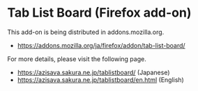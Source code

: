 # Tab List Board (Firefox add-on)

This add-on is being distributed in addons.mozilla.org.

* <https://addons.mozilla.org/ja/firefox/addon/tab-list-board/>

For more details, please visit the following page.

* <https://azisava.sakura.ne.jp/tablistboard/> (Japanese)
* <https://azisava.sakura.ne.jp/tablistboard/en.html> (English)
